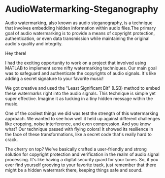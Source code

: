 # AudioWatermarking-Steganography

Audio watermarking, also known as audio steganography, is a technique that involves embedding hidden information within audio files.The primary goal of audio watermarking is to provide a means of copyright protection, authentication, or even data transmission while maintaining the original audio's quality and integrity.

Hey there!

I had the exciting opportunity to work on a project that involved using MATLAB to implement some nifty watermarking techniques. Our main goal was to safeguard and authenticate the copyrights of audio signals. It's like adding a secret signature to your favorite music!

We got creative and used the "Least Significant Bit" (LSB) method to embed these watermarks right into the audio signals. This technique is simple yet super effective. Imagine it as tucking in a tiny hidden message within the music.

One of the coolest things we did was test the strength of this watermarking approach. We wanted to see how well it held up against different challenges like cropping, noise interference, and even compression. And you know what? Our technique passed with flying colors! It showed its resilience in the face of these transformations, like a secret code that's really hard to crack.

The cherry on top? We've basically crafted a user-friendly and strong solution for copyright protection and verification in the realm of audio signal processing. It's like having a digital security guard for your tunes. So, if you ever find yourself grooving to your favorite track, just remember that there might be a hidden watermark there, keeping things safe and sound.
